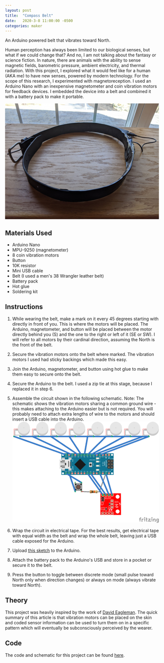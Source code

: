 ```yaml
---
layout: post
title:  "Compass Belt"
date:   2020-3-8 11:00:00 -0500
categories: maker
---
```


An Arduino powered belt that vibrates toward North.

Human perception has always been limited to our biological senses, but what if we could change that? And no, I am not talking about the fantasy or science fiction. In nature, there are animals with the ability to sense magnetic fields, barometric pressure, ambient electricity, and thermal radiation. With this project, I explored what it would feel like for a human (AKA me) to have new senses, powered by modern technology. For the scope of this research, I experimented with magnetoreception. I used an Arduino Nano with an inexpensive magnetometer and coin vibration motors for feedback devices. I embedded the device into a belt and combined it with a battery pack to make it portable. 

![Belt](/assets/images/posts/compass-belt/belt-prototype-1.jpg)

## Materials Used
- Arduino Nano
- MPU-9250 (magnetometer)
- 8 coin vibration motors
- Button
- 10K resistor
- Mini USB cable
- Belt (I used a men's 38 Wrangler leather belt)
- Battery pack
- Hot glue
- Soldering kit

## Instructions
1. While wearing the belt, make a mark on it every 45 degrees starting with directly in front of you. This is where the motors will be placed. The Arduino, magnetometer, and button will be placed between the motor directly behind you (S) and the one to the right or left of it (SE or SW). I will refer to all motors by their cardinal direction, assuming the North is the front of the belt.

2. Secure the vibration motors onto the belt where marked. The vibration motors I used had sticky backings which made this easy.

3. Join the Arduino, magnetometer, and button using hot glue to make them easy to secure onto the belt.

4. Secure the Arduino to the belt. I used a zip tie at this stage, because I replaced it in step 6.

5. Assemble the circuit shown in the following schematic. Note: The schematic shows the vibration motors sharing a common ground wire - this makes attaching to the Arduino easier but is not required. You will probably need to attach extra lengths of wire to the motors and should insert a USB cable into the Arduino. 
![Schematic](/assets/images/posts/compass-belt/schematic.png)

6. Wrap the circuit in electrical tape. For the best results, get electrical tape with equal width as the belt and wrap the whole belt, leaving just a USB cable exposed for the Arduino.

7. Upload [this sketch](https://github.com/kylecorry31/compass-belt) to the Arduino.

8. Attach the battery pack to the Arduino's USB and store in a pocket or secure it to the belt.

9. Press the button to toggle between discrete mode (small pulse toward North only when direction changes) or always on mode (always vibrate toward North). 

## Theory
This project was heavily inspired by the work of [David Eagleman](https://www.ncbi.nlm.nih.gov/pubmed/26080756). The quick summary of this article is that vibration motors can be placed on the skin and coded sensor information can be used to turn them on in a specific pattern which will eventually be subconsciously perceived by the wearer. 

## Code
The code and schematic for this project can be found [here](https://github.com/kylecorry31/compass-belt).